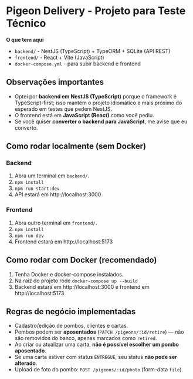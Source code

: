 # Pigeon Delivery - Projeto para Teste Técnico

**O que tem aqui**
- `backend/` - NestJS (TypeScript) + TypeORM + SQLite (API REST)
- `frontend/` - React + Vite (JavaScript)
- `docker-compose.yml` - para subir backend e frontend

## Observações importantes
- Optei por **backend em NestJS (TypeScript)** porque o framework é TypeScript-first; isso mantém o projeto idiomático e mais próximo do esperado em testes que pedem NestJS.
- O frontend está em **JavaScript (React)** como você pediu.
- Se você quiser **converter o backend para JavaScript**, me avise que eu converto.

## Como rodar localmente (sem Docker)
### Backend
1. Abra um terminal em `backend/`.
2. `npm install`
3. `npm run start:dev`
4. API estará em http://localhost:3000

### Frontend
1. Abra outro terminal em `frontend/`.
2. `npm install`
3. `npm run dev`
4. Frontend estará em http://localhost:5173

## Como rodar com Docker (recomendado)
1. Tenha Docker e docker-compose instalados.
2. Na raiz do projeto rode `docker-compose up --build`
3. Backend estará em http://localhost:3000 e frontend em http://localhost:5173

## Regras de negócio implementadas
- Cadastro/edição de pombos, clientes e cartas.
- Pombos podem ser **aposentados** (`PATCH /pigeons/:id/retire`) — não são removidos do banco, apenas marcados como `retired`.
- Ao criar ou atualizar uma carta, **não é possível escolher um pombo aposentado**.
- Se uma carta estiver com status `ENTREGUE`, seu status **não pode ser alterado**.
- Upload de foto do pombo: `POST /pigeons/:id/photo` (form-data `file`).


